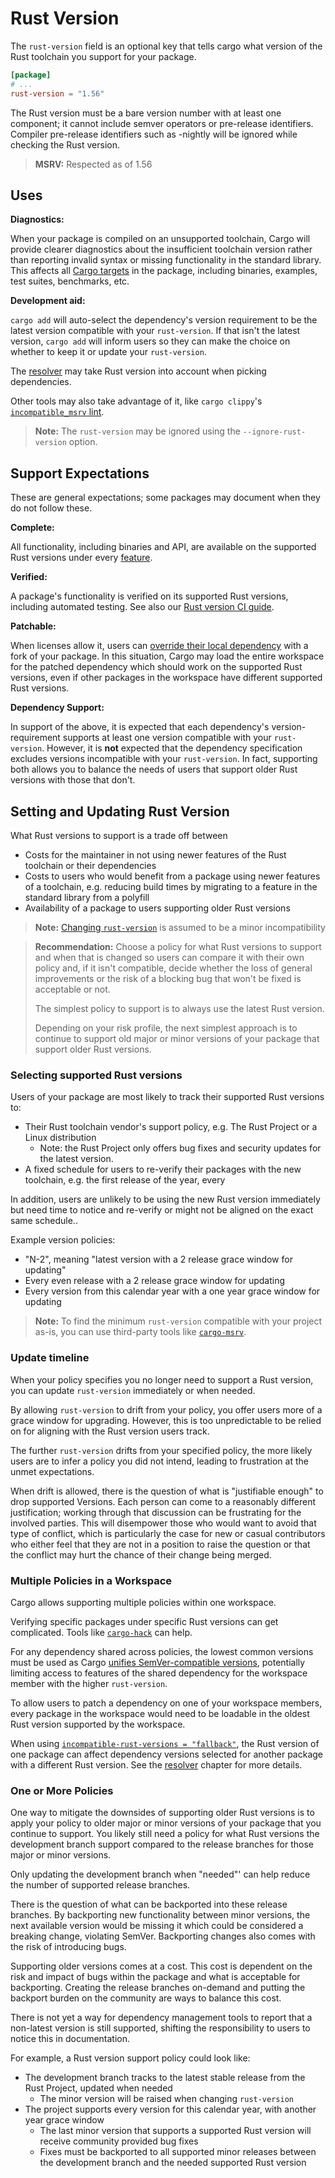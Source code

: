 # Rust Version

The `rust-version` field is an optional key that tells cargo what version of the
Rust toolchain you support for your package.

```toml
[package]
# ...
rust-version = "1.56"
```

The Rust version must be a bare version number with at least one component; it
cannot include semver operators or pre-release identifiers. Compiler pre-release
identifiers such as -nightly will be ignored while checking the Rust version.

> **MSRV:** Respected as of 1.56

## Uses

**Diagnostics:**

When your package is compiled on an unsupported toolchain,
Cargo will provide clearer diagnostics about the insufficient toolchain version rather than reporting invalid syntax or missing functionality in the standard library.
This affects all [Cargo targets](cargo-targets.md) in the package, including binaries, examples, test suites,
benchmarks, etc.

**Development aid:**

`cargo add` will auto-select the dependency's version requirement to be the latest version compatible with your `rust-version`.
If that isn't the latest version, `cargo add` will inform users so they can make the choice on whether to keep it or update your `rust-version`.

The [resolver](resolver.md#rust-version) may take Rust version into account when picking dependencies.

Other tools may also take advantage of it, like `cargo clippy`'s
[`incompatible_msrv` lint](https://rust-lang.github.io/rust-clippy/stable/index.html#/incompatible_msrv).

> **Note:** The `rust-version` may be ignored using the `--ignore-rust-version` option.

## Support Expectations

These are general expectations; some packages may document when they do not follow these.

**Complete:**

All functionality, including binaries and API, are available on the supported Rust versions under every [feature](features.md).

**Verified:**

A package's functionality is verified on its supported Rust versions, including automated testing.
See also our
[Rust version CI guide](../guide/continuous-integration.md#verifying-rust-version).

**Patchable:**

When licenses allow it,
users can [override their local dependency](overriding-dependencies.md) with a fork of your package.
In this situation, Cargo may load the entire workspace for the patched dependency which should work on the supported Rust versions, even if other packages in the workspace have different supported Rust versions.

**Dependency Support:**

In support of the above,
it is expected that each dependency's version-requirement supports at least one version compatible with your `rust-version`.
However,
it is **not** expected that the dependency specification excludes versions incompatible with your `rust-version`.
In fact, supporting both allows you to balance the needs of users that support older Rust versions with those that don't.

## Setting and Updating Rust Version

What Rust versions to support is a trade off between
- Costs for the maintainer in not using newer features of the Rust toolchain or their dependencies
- Costs to users who would benefit from a package using newer features of a toolchain, e.g. reducing build times by migrating to a feature in the standard library from a polyfill
- Availability of a package to users supporting older Rust versions

> **Note:** [Changing `rust-version`](semver.md#env-new-rust) is assumed to be a minor incompatibility

> **Recommendation:** Choose a policy for what Rust versions to support and when that is changed so users can compare it with their own policy and,
> if it isn't compatible,
> decide whether the loss of general improvements or the risk of a blocking bug that won't be fixed is acceptable or not.
>
> The simplest policy to support is to always use the latest Rust version.
>
> Depending on your risk profile, the next simplest approach is to continue to support old major or minor versions of your package that support older Rust versions.

### Selecting supported Rust versions

Users of your package are most likely to track their supported Rust versions to:
- Their Rust toolchain vendor's support policy, e.g. The Rust Project or a Linux distribution
  - Note: the Rust Project only offers bug fixes and security updates for the latest version.
- A fixed schedule for users to re-verify their packages with the new toolchain, e.g. the first release of the year, every 

In addition, users are unlikely to be using the new Rust version immediately but need time to notice and re-verify or might not be aligned on the exact same schedule..

Example version policies:
- "N-2", meaning "latest version with a 2 release grace window for updating"
- Every even release with a 2 release grace window for updating
- Every version from this calendar year with a one year grace window for updating

> **Note:** To find the minimum `rust-version` compatible with your project as-is, you can use third-party tools like [`cargo-msrv`](https://crates.io/crates/cargo-msrv).

### Update timeline

When your policy specifies you no longer need to support a Rust version, you can update `rust-version` immediately or when needed.

By allowing `rust-version` to drift from your policy,
you offer users more of a grace window for upgrading.
However, this is too unpredictable to be relied on for aligning with the Rust version users track.

The further `rust-version` drifts from your specified policy,
the more likely users are to infer a policy you did not intend,
leading to frustration at the unmet expectations.

When drift is allowed,
there is the question of what is "justifiable enough" to drop supported Versions.
Each person can come to a reasonably different justification;
working through that discussion can be frustrating for the involved parties.
This will disempower those who would want to avoid that type of conflict,
which is particularly the case for new or casual contributors who either
feel that they are not in a position to raise the question or
that the conflict may hurt the chance of their change being merged.

### Multiple Policies in a Workspace

Cargo allows supporting multiple policies within one workspace.

Verifying specific packages under specific Rust versions can get complicated.
Tools like [`cargo-hack`](https://crates.io/crates/cargo-hack) can help.

For any dependency shared across policies,
the lowest common versions must be used as Cargo
[unifies SemVer-compatible versions](resolver.md#semver-compatibility),
potentially limiting access to features of the shared dependency for the workspace member with the higher `rust-version`.

To allow users to patch a dependency on one of your workspace members,
every package in the workspace would need to be loadable in the oldest Rust version supported by the workspace.

When using [`incompatible-rust-versions = "fallback"`](config.md#resolverincompatible-rust-versions),
the Rust version of one package can affect dependency versions selected for another package with a different Rust version.
See the [resolver](resolver.md#rust-version) chapter for more details.

### One or More Policies

One way to mitigate the downsides of supporting older Rust versions is to apply your policy to older major or minor versions of your package that you continue to support.
You likely still need a policy for what Rust versions the development branch support compared to the release branches for those major or minor versions.

Only updating the development branch when "needed"' can help reduce the number of supported release branches.

There is the question of what can be backported into these release branches.
By backporting new functionality between minor versions,
the next available version would be missing it which could be considered a breaking change, violating SemVer.
Backporting changes also comes with the risk of introducing bugs.

Supporting older versions comes at a cost.
This cost is dependent on the risk and impact of bugs within the package and what is acceptable for backporting.
Creating the release branches on-demand and putting the backport burden on the community are ways to balance this cost.

There is not yet a way for dependency management tools to report that a non-latest version is still supported,
shifting the responsibility to users to notice this in documentation.

For example, a Rust version support policy could look like:
- The development branch tracks to the latest stable release from the Rust Project, updated when needed
  - The minor version will be raised when changing `rust-version`
- The project supports every version for this calendar year, with another year grace window
  - The last minor version that supports a supported Rust version will receive community provided bug fixes
  - Fixes must be backported to all supported minor releases between the development branch and the needed supported Rust version
